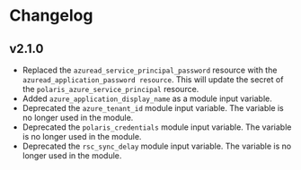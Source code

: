 # Changelog

## v2.1.0
* Replaced the `azuread_service_principal_password` resource with the `azuread_application_password resource`. This will
  update the secret of the `polaris_azure_service_principal` resource.
* Added `azure_application_display_name` as a module input variable.
* Deprecated the `azure_tenant_id` module input variable. The variable is no longer used in the module.
* Deprecated the `polaris_credentials` module input variable. The variable is no longer used in the module.
* Deprecated the `rsc_sync_delay` module input variable. The variable is no longer used in the module.
